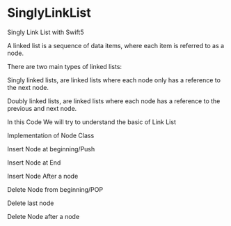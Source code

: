 # SinglyLinkList
Singly Link List with Swift5

A linked list is a sequence of data items, where each item is referred to as a node.

There are two main types of linked lists:

Singly linked lists, are linked lists where each node only has a reference to the next node.

Doubly linked lists, are linked lists where each node has a reference to the previous and next node.

In this Code We will try to understand the basic of Link List

Implementation of Node Class

Insert Node at beginning/Push

Insert Node at End

Insert Node After a node

Delete Node from beginning/POP

Delete last node

Delete Node after a node




